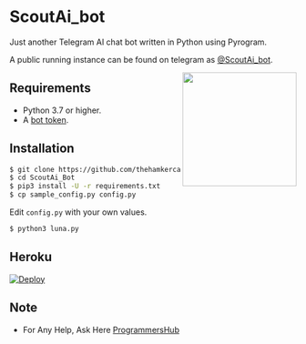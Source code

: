# ScoutAi_bot
Just another Telegram AI chat bot written in Python using Pyrogram.

A public running instance can be found on telegram as [@ScoutAi_bot](https://t.me/ScoutAi_bot).

<img src="https://hamker.me/knplfa4_luna.jpg" width="200" align="right">

## Requirements

- Python 3.7 or higher.
- A [bot token](//t.me/botfather).


## Installation

```sh
$ git clone https://github.com/thehamkercat/LunaChatBot
$ cd ScoutAi_Bot
$ pip3 install -U -r requirements.txt
$ cp sample_config.py config.py
```
Edit `config.py` with your own values.
```sh
$ python3 luna.py
```


## Heroku

[![Deploy](https://www.herokucdn.com/deploy/button.svg)](https://heroku.com/deploy?template=https://github.com/ruined-soul/ScoutAi_bot/tree/master)


## Note

- For Any Help, Ask Here [ProgrammersHub](https://t.me/PatheticProgrammers)
